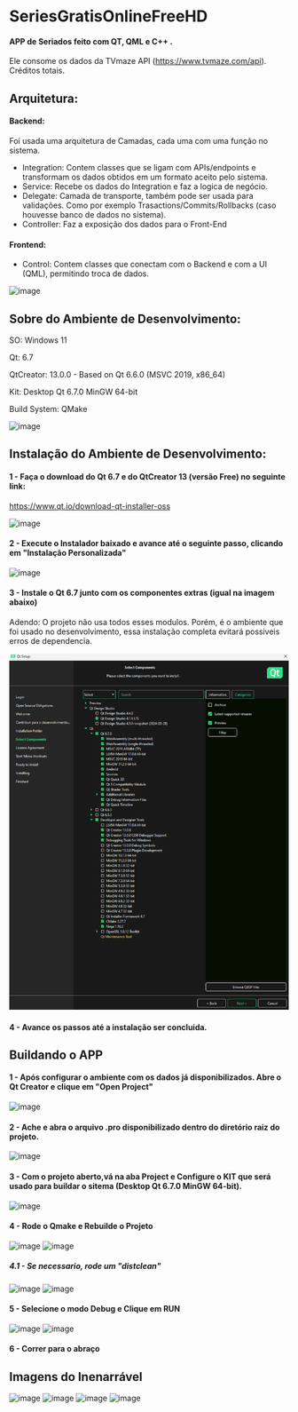 # SeriesGratisOnlineFreeHD
#### APP de Seriados feito com QT, QML e C++ . 

Ele consome os dados da TVmaze API (https://www.tvmaze.com/api). Créditos totais.

## Arquitetura:

#### Backend:

Foi usada uma arquitetura de Camadas, cada uma com uma função no sistema.

- Integration: Contem classes que se ligam com APIs/endpoints e transformam os dados obtidos em um formato aceito pelo sistema.
- Service: Recebe os dados do Integration e faz a logica de negócio.
- Delegate: Camada de transporte, também pode ser usada para validações. Como por exemplo Trasactions/Commits/Rollbacks (caso houvesse banco de dados no sistema).
- Controller: Faz a exposição dos dados para o Front-End

#### Frontend:
- Control: Contem classes que conectam com o Backend e com a UI (QML), permitindo troca de dados.

![image](https://github.com/ViniCL/SeriesGratisOnlineFreeHD/assets/52608377/eda5ae7b-28b7-41ee-96c6-94afee83d8c1)




## Sobre do Ambiente de Desenvolvimento:

SO: Windows 11

Qt: 6.7

QtCreator: 13.0.0  - Based on Qt 6.6.0 (MSVC 2019, x86_64)

Kit: Desktop Qt 6.7.0 MinGW 64-bit

Build System: QMake

![image](https://github.com/ViniCL/SeriesGratisOnlineFreeHD/assets/52608377/cabc35c4-31cd-42b3-ba1c-149064c37fc1)



## Instalação do Ambiente de Desenvolvimento:

#### 1 - Faça o download do Qt 6.7 e do QtCreator 13 (versão Free) no seguinte link:

https://www.qt.io/download-qt-installer-oss	

![image](https://github.com/ViniCL/SeriesGratisOnlineFreeHD/assets/52608377/cf8c32de-07f7-4357-aaf4-81249b26a812)

#### 2 - Execute o Instalador baixado e avance até o seguinte passo, clicando em "Instalação Personalizada"
![image](https://github.com/ViniCL/SeriesGratisOnlineFreeHD/assets/52608377/a6d2d524-2c42-4bda-b548-3fb46f8c4cb7)


#### 3 - Instale o Qt 6.7 junto com os componentes extras (igual na imagem abaixo)

Adendo: O projeto não usa todos esses modulos. Porém, é o ambiente que foi usado no desenvolvimento, essa instalação completa evitará possiveis erros de dependencia. 

![Test Image 1](ProjectInfo/ComponentesInstalacaoAmbiente.png)

#### 4 - Avance os passos até a instalação ser concluida.

## Buildando o APP

#### 1 - Após configurar o ambiente com os dados já disponibilizados. Abre o Qt Creator e clique em "Open Project" 
![image](https://github.com/ViniCL/SeriesGratisOnlineFreeHD/assets/52608377/3bcbc506-3016-4a72-8936-153257c39e7a)


#### 2 - Ache e abra o arquivo .pro disponibilizado dentro do diretório raiz do projeto.

![image](https://github.com/ViniCL/SeriesGratisOnlineFreeHD/assets/52608377/ced8f2fa-145b-4d8e-9330-a7dcfea956f3)

#### 3 - Com o projeto aberto,vá na aba Project e Configure o KIT que será usado para buildar o sitema (Desktop Qt 6.7.0 MinGW 64-bit).
![image](https://github.com/ViniCL/SeriesGratisOnlineFreeHD/assets/52608377/4f2e14d5-4d02-4b67-a0ff-092b1a1e5221)

#### 4 - Rode o Qmake e Rebuilde o Projeto

![image](https://github.com/ViniCL/SeriesGratisOnlineFreeHD/assets/52608377/e570b9aa-b25f-4086-9d4c-fbe058302b73)
![image](https://github.com/ViniCL/SeriesGratisOnlineFreeHD/assets/52608377/1aa30c77-5aa2-4c65-be46-6bd2749e2911)

##### 4.1 - Se necessario, rode um "distclean"
  
![image](https://github.com/ViniCL/SeriesGratisOnlineFreeHD/assets/52608377/06f19687-3a1d-43f9-8390-70146435d30f)
![image](https://github.com/ViniCL/SeriesGratisOnlineFreeHD/assets/52608377/e2bc9000-ba5d-40a2-aac2-e4958ccbc8a7)

#### 5 - Selecione o modo Debug e Clique em RUN

![image](https://github.com/ViniCL/SeriesGratisOnlineFreeHD/assets/52608377/f1b854dc-20ff-4b10-ac4c-28712cc22cc9)
![image](https://github.com/ViniCL/SeriesGratisOnlineFreeHD/assets/52608377/85687d6f-c500-4eda-a410-eee55a9e22cc)

#### 6 - Correr para o abraço


## Imagens do Inenarrável

![image](https://github.com/ViniCL/SeriesGratisOnlineFreeHD/assets/52608377/3a3ee043-9f36-4bdf-8b58-37e36328ee70)
![image](https://github.com/ViniCL/SeriesGratisOnlineFreeHD/assets/52608377/1e0039d2-24fe-4572-86de-b795b6d2ae2f)
![image](https://github.com/ViniCL/SeriesGratisOnlineFreeHD/assets/52608377/3ab61f18-181d-410c-8e20-b2e9adee2986)
![image](https://github.com/ViniCL/SeriesGratisOnlineFreeHD/assets/52608377/c73a1b0d-0dec-43a5-a59b-cdc1c07d0c2d)





